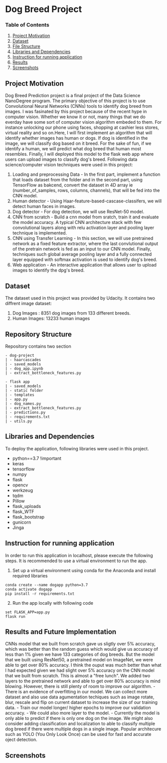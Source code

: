# Dog Breed Project
### Table of Contents
1. [Project Motivation](#motivation)
2. [Dataset](#dataset)
3. [File Structure](#file)
4. [Libraries and Dependencies](#libraries)
5. [Instruction for running application](#instructions)
6. [Results](#results)
7. [Screenshots](#screenshots)

## Project Motivation<a name="motivation"></a>

Dog Breed Prediction project is a final project of the Data Science NanoDegree program. The primary objective of this project is to use Convolutional Neural Networks (CNNs) tools to identify dog breed from images. I was fasinated by this project because of the recent hype in computer vision. Whether we know it or not, many things that we do everday have some sort of computer vision algorithm embeded to them. For instance unlocking our phone using faces, shopping at cashier less stores, virtual reality and so on.Here, I will first implement an algorithm that will identify whether images has human or dogs. If dog is identified in the image, we will classify dog based on it breed. For the sake of fun, if we identify a human, we will predict what dog breed that human most resembles. Finally, I will deployed this model to the flask web app where users can upload images to classify dog's breed. Following data science/computer vision techniques were used in this project:

1. Loading and preprocessing Data - In the first part, implement a function that loads dataset from the folder and in the second part, using TensorFlow as bakcend, convert the dataset in 4D array ie (number_of_samples, rows, columns, channels), that will be fed into the CNN model.
2. Human detector - Using Haar-feature-based-cascase-classifers, we will detect human faces in images. 
3. Dog detector - For dog detection,  we will use ResNet-50 model.
4. CNN from scratch - Build a cnn model from sratch, train it and evaluate the model accuracy. A typical CNN architecture stack with few convolutional layers along with relu activation layer and pooling layer technique is implemented.
5. CNN using Transfer Learning - In this section, we will use pretrained network as a fixed feature extractor, where the last convlutional output of the pretrain network is fed as an input to our CNN model. Finally, techniques such global average pooling layer and a fully connected layer equipped with softmax activation is used to identify dog's breed.
6. Web application - An interactive application that allows user to upload images to identify the dpg's breed.



## Dataset<a name="dataset"></a>

The dataset used in this project was provided by Udacity. It contains two diffrent image dataset:
1. Dog Images : 8351 dog images from 133 different breeds. 
2. Human Images: 13233 human images 
       
## Repository Structure<a name="file"></a>
   Repository contains two section
```
- dog-project
| - haarcascades
| - saved_models
| - dog_app.ipynb
| - extract_bottleneck_features.py

- flask app
| - saved_models
| - static folder 
| - templates
| - app.py
| - dog_names.py
| - extract_bottleneck_features.py
| - predictions.py
| - requirements.txt
| - utils.py

```

## Libraries and Dependencies <a name="libraries"></a>

To deploy the application, following libraries were used in this project.

 - python==3.7 !important
 - keras
 - tensorflow
 - numpy
 - flask
 - opencv
 - werkzeug
 - tqdm
 - Pillow
 - flask_uploads
 - flask_WTF
 - flask_bootstrap
 - gunicorn
 - Jinga

## Instruction for running application<a name="instructions"></a>

In order to run this application in localhost, please execute the following steps. It is recommended to use a virtual environment to run the app. 
   1. Set up a virtual environment using conda for the Anaconda and install required libraries
   ```
   conda create --name dogapp python=3.7
   conda activate dogapp
   pip install -r requirements.txt
   ```
   2. Run the app locally with following code 
   ```
   set FLASK_APP=app.py
   flask run
   ```   
  
   
 ## Results and Future Implementation<a name="results"></a>
CNNs model that we built from scratch gave us sligtly over 5% accuracy, which was better than the random guess which would give us accuracy of less than 1% given we have 133 categories of dog breeds. But the model that we built using ResNet50, a pretrained model on ImageNet, we were able to get over 80% accuracy. I think the ouput was much better than what I had expected given we had slight over 5% accuracy on the CNN model that we built from scratch. This is almost a "free lunch". We added two layers to the pretrained network and able to get over 80% accuracy is mind blowing. However, there is still plenty of room to improve our algorithm.
    - There is an evidence of overfitting in our model. We can collect more dataset and also use data agumentation techiques such as image rotate, blur, rescale and flip on current dataset to increase the size of our training data. 
    -  Train our model longer/ higher epochs to improve our validation accuracy. 
    -  We could also more layer to the model.
    -  Currently the model is only able to predict if there is only one dog on the image. We might also consider adding classification and localization to able to classify multiple dog breed if there were multiple dogs in a single image. Popular architecure such as YOLO (You Only Look Once) can be used for fast and accurate oject detection.
 
## Screenshots <a name="screenshots"></a>
